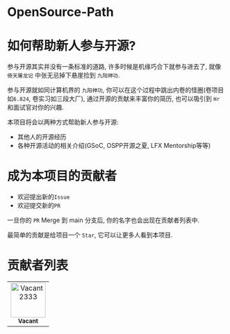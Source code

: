# OpenSource-Path

# 如何帮助新人参与开源?

参与开源其实并没有一条标准的道路, 许多时候是机缘巧合下就参与进去了, 就像 `倚天屠龙记` 中张无忌掉下悬崖捡到 `九阳神功`.

参与开源就如同计算机界的 `九阳神功`, 你可以在这个过程中跳出内卷的怪圈(卷项目如`6.824`, 卷实习如三段大厂), 通过开源的贡献来丰富你的简历, 也可以吸引到 `Hr` 和面试官对你的兴趣.

本项目将会以两种方式帮助新人参与开源:

- 其他人的开源经历
- 各种开源活动的相关介绍(GSoC, OSPP开源之夏, LFX Mentorship等等)

# 成为本项目的贡献者

- 欢迎提出新的`Issue`
- 欢迎提交新的`PR`

一旦你的 `PR` Merge 到 main 分支后, 你的名字也会出现在贡献者列表中.

最简单的贡献是给项目一个 `Star`, 它可以让更多人看到本项目.

# 贡献者列表

<!-- readme: contributors -start -->
<table>
<tr>
    <td align="center">
        <a href="https://github.com/Vacant2333">
            <img src="https://avatars.githubusercontent.com/u/19872346?v=4" width="80;" alt="Vacant2333"/>
            <br />
            <sub><b>Vacant</b></sub>
        </a>
    </td></tr>
</table>
<!-- readme: contributors -end -->
